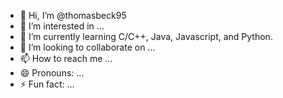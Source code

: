 - 👋 Hi, I’m @thomasbeck95
- 👀 I’m interested in ...
- 🌱 I’m currently learning C/C++, Java, Javascript, and Python.
- 💞️ I’m looking to collaborate on ...
- 📫 How to reach me ...
- 😄 Pronouns: ...
- ⚡ Fun fact: ...

<!---
thomasbeck95/thomasbeck95 is a ✨ special ✨ repository because its `README.md` (this file) appears on your GitHub profile.
You can click the Preview link to take a look at your changes.
--->
